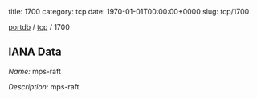 title: 1700
category: tcp
date: 1970-01-01T00:00:00+0000
slug: tcp/1700

[portdb](/) / [tcp](/category/tcp.html) / 1700


## IANA Data

_Name:_ mps-raft

_Description:_ mps-raft

